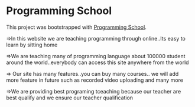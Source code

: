 # Programming School

This project was bootstrapped with [Programming School](https://online-programming-school.netlify.app/).

=>In this website we are teaching programming through online..Its easy to learn by sitting home

=>We are teaching many of programming language about 100000 student around the world..everybody can access this site anywhere from the world 

=> Our site has many features..you can buy many courses.. we will add more feature in future such as recorded video uploading and many more

=>We are providing best programing tceaching because our teacher are best qualify and we ensure our teacher qualification
